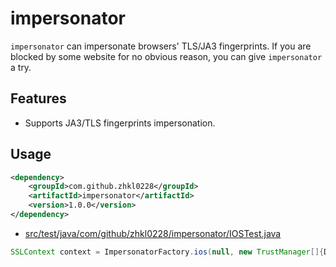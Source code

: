 # impersonator

`impersonator` can
impersonate browsers' TLS/JA3 fingerprints. If you are blocked by some
website for no obvious reason, you can give `impersonator` a try.

## Features
- Supports JA3/TLS fingerprints impersonation.

## Usage

```xml
<dependency>
    <groupId>com.github.zhkl0228</groupId>
    <artifactId>impersonator</artifactId>
    <version>1.0.0</version>
</dependency>
```
- [src/test/java/com/github/zhkl0228/impersonator/IOSTest.java](https://github.com/zhkl0228/impersonator/blob/master/src/test/java/com/github/zhkl0228/impersonator/IOSTest.java)
```java
SSLContext context = ImpersonatorFactory.ios(null, new TrustManager[]{DefaultTrustManager.INSTANCE});
```
